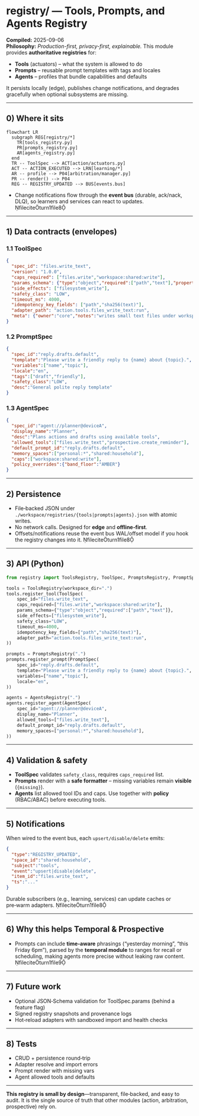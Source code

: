 
# registry/ — Tools, Prompts, and Agents Registry

**Compiled:** 2025-09-06  
**Philosophy:** *Production-first, privacy-first, explainable.* This module provides **authoritative registries** for:
- **Tools** (actuators) – what the system is allowed to do
- **Prompts** – reusable prompt templates with tags and locales
- **Agents** – profiles that bundle capabilities and defaults

It persists locally (edge), publishes change notifications, and degrades gracefully when optional subsystems are missing.

---

## 0) Where it sits

```mermaid
flowchart LR
  subgraph REG[registry/*]
    TR[tools_registry.py]
    PR[prompts_registry.py]
    AR[agents_registry.py]
  end
  TR -- ToolSpec --> ACT[action/actuators.py]
  ACT -- ACTION_EXECUTED --> LRN[learning/*]
  AR -- profile --> P04[arbitration/manager.py]
  PR -- render() --> P04
  REG -- REGISTRY_UPDATED --> BUS[events.bus]
```

- Change notifications flow through the **event bus** (durable, ack/nack, DLQ), so learners and services can react to updates. fileciteturn1file8

---

## 1) Data contracts (envelopes)

### 1.1 ToolSpec
```json
{
  "spec_id": "files.write_text",
  "version": "1.0.0",
  "caps_required": ["files.write","workspace:shared:write"],
  "params_schema": {"type":"object","required":["path","text"],"properties":{"path":{"type":"string"},"text":{"type":"string"}}},
  "side_effects": ["filesystem_write"],
  "safety_class": "LOW",
  "timeout_ms": 4000,
  "idempotency_key_fields": ["path","sha256(text)"],
  "adapter_path": "action.tools.files_write_text:run",
  "meta": {"owner":"core","notes":"writes small text files under workspace"}
}
```

### 1.2 PromptSpec
```json
{
  "spec_id":"reply.drafts.default",
  "template":"Please write a friendly reply to {name} about {topic}.",
  "variables":["name","topic"],
  "locale":"en",
  "tags":["draft","friendly"],
  "safety_class":"LOW",
  "desc":"General polite reply template"
}
```

### 1.3 AgentSpec
```json
{
  "spec_id":"agent://planner@deviceA",
  "display_name":"Planner",
  "desc":"Plans actions and drafts using available tools",
  "allowed_tools":["files.write_text","prospective.create_reminder"],
  "default_prompt_id":"reply.drafts.default",
  "memory_spaces":["personal:*","shared:household"],
  "caps":["workspace:shared:write"],
  "policy_overrides":{"band_floor":"AMBER"}
}
```

---

## 2) Persistence

- File‑backed JSON under `./workspace/registries/{tools|prompts|agents}.json` with atomic writes.
- No network calls. Designed for **edge** and **offline‑first**.
- Offsets/notifications reuse the event bus WAL/offset model if you hook the registry changes into it. fileciteturn1file8

---

## 3) API (Python)

```python
from registry import ToolsRegistry, ToolSpec, PromptsRegistry, PromptSpec, AgentsRegistry, AgentSpec

tools = ToolsRegistry(workspace_dir=".")
tools.register_tool(ToolSpec(
    spec_id="files.write_text",
    caps_required=["files.write","workspace:shared:write"],
    params_schema={"type":"object","required":["path","text"]},
    side_effects=["filesystem_write"],
    safety_class="LOW",
    timeout_ms=4000,
    idempotency_key_fields=["path","sha256(text)"],
    adapter_path="action.tools.files_write_text:run",
))

prompts = PromptsRegistry(".")
prompts.register_prompt(PromptSpec(
    spec_id="reply.drafts.default",
    template="Please write a friendly reply to {name} about {topic}.",
    variables=["name","topic"],
    locale="en",
))

agents = AgentsRegistry(".")
agents.register_agent(AgentSpec(
    spec_id="agent://planner@deviceA",
    display_name="Planner",
    allowed_tools=["files.write_text"],
    default_prompt_id="reply.drafts.default",
    memory_spaces=["personal:*","shared:household"],
))
```

---

## 4) Validation & safety

- **ToolSpec** validates `safety_class`, requires `caps_required` list.
- **Prompts** render with a **safe formatter** – missing variables remain **visible** (`{missing}`).
- **Agents** list allowed tool IDs and caps. Use together with **policy** (RBAC/ABAC) before executing tools.

---

## 5) Notifications

When wired to the event bus, each `upsert/disable/delete` emits:

```json
{
  "type":"REGISTRY_UPDATED",
  "space_id":"shared:household",
  "subject":"tools",
  "event":"upsert|disable|delete",
  "item_id":"files.write_text",
  "ts":"..."
}
```

Durable subscribers (e.g., learning, services) can update caches or pre‑warm adapters. fileciteturn1file8

---

## 6) Why this helps Temporal & Prospective

- Prompts can include **time‑aware** phrasings (“yesterday morning”, “this Friday 6pm”), parsed by the **temporal module** to ranges for recall or scheduling, making agents more precise without leaking raw content. fileciteturn1file9

---

## 7) Future work

- Optional JSON‑Schema validation for ToolSpec.params (behind a feature flag)
- Signed registry snapshots and provenance logs
- Hot‑reload adapters with sandboxed import and health checks

---

## 8) Tests

- CRUD + persistence round‑trip
- Adapter resolve and import errors
- Prompt render with missing vars
- Agent allowed tools and defaults

---

**This registry is small by design**—transparent, file‑backed, and easy to audit. It is the single source of truth that other modules (action, arbitration, prospective) rely on.
